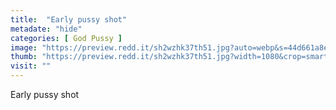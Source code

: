 ```yaml
---
title:  "Early pussy shot"
metadate: "hide"
categories: [ God Pussy ]
image: "https://preview.redd.it/sh2wzhk37th51.jpg?auto=webp&s=44d661a8e5da8873622ab4181eb91a01b05ba4e2"
thumb: "https://preview.redd.it/sh2wzhk37th51.jpg?width=1080&crop=smart&auto=webp&s=ac50fc8cae7cb88adf96309ecdc8d41805b27a3f"
visit: ""
---
```

Early pussy shot
